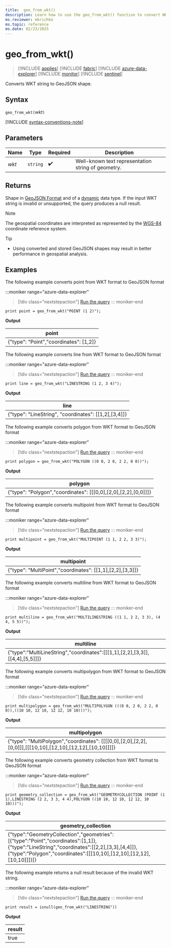 ```yaml
---
title:  geo_from_wkt()
description: Learn how to use the geo_from_wkt() function to convert WKT string into GeoJSON shapes.
ms.reviewer: mbrichko
ms.topic: reference
ms.date: 02/23/2025
---
```

# geo_from_wkt()

> [!INCLUDE [applies](../includes/applies-to-version/applies.md)] [!INCLUDE [fabric](../includes/applies-to-version/fabric.md)] [!INCLUDE [azure-data-explorer](../includes/applies-to-version/azure-data-explorer.md)] [!INCLUDE [monitor](../includes/applies-to-version/monitor.md)] [!INCLUDE [sentinel](../includes/applies-to-version/sentinel.md)]

Converts WKT string to GeoJSON shape.

## Syntax

`geo_from_wkt(`*wkt*`)`

[!INCLUDE [syntax-conventions-note](../includes/syntax-conventions-note.md)]

## Parameters

|Name|Type|Required|Description|
|--|--|--|--|
| *wkt* | `string` |  :heavy_check_mark: | Well-known text representation string of geometry.|

## Returns

Shape in [GeoJSON Format](https://tools.ietf.org/html/rfc7946) and of a [dynamic](scalar-data-types/dynamic.md) data type. If the input WKT string is invalid or unsupported, the query produces a null result.

> [!NOTE]
>
> The geospatial coordinates are interpreted as represented by the [WGS-84](https://earth-info.nga.mil/index.php?dir=wgs84&action=wgs84) coordinate reference system.

> [!TIP]
> 
> * Using converted and stored GeoJSON shapes may result in better performance in geospatial analysis.

## Examples

The following example converts point from WKT format to GeoJSON format

:::moniker range="azure-data-explorer"
> [!div class="nextstepaction"]
> <a href="https://dataexplorer.azure.com/clusters/help/databases/Samples?query=H4sIAAAAAAAAAysoyswrUSjIB5G2Cump%2BfFpRfm58eXZJRpKAf6efiEKGoYKRppKmtYAgd7W7CoAAAA%3D" target="_blank">Run the query</a>
::: moniker-end

```kusto
print point = geo_from_wkt("POINT (1 2)");
```

**Output**

|point|
|---|
|{"type": "Point","coordinates": [1,2]}|

The following example converts line from WKT format to GeoJSON format

:::moniker range="azure-data-explorer"
> [!div class="nextstepaction"]
> <a href="https://dataexplorer.azure.com/clusters/help/databases/Samples?query=H4sIAAAAAAAAAysoyswrUcjJzEtVsFVIT82PTyvKz40vzy7RUPLx9HMNDgny9HNX0DBUMNJRMFYw0VTStAYA45sxNDMAAAA%3D" target="_blank">Run the query</a>
::: moniker-end

```kusto
print line = geo_from_wkt("LINESTRING (1 2, 3 4)");
```

**Output**

|line|
|---|
|{"type": "LineString", "coordinates": [[1,2],[3,4]]}|

The following example converts polygon from WKT format to GeoJSON format

:::moniker range="azure-data-explorer"
> [!div class="nextstepaction"]
> <a href="https://dataexplorer.azure.com/clusters/help/databases/Samples?query=H4sIAAAAAAAAAysoyswrUSjIz6lMz89TsFVIT82PTyvKz40vzy7RUArw94l09%2FdT0NAwUDDQUTCCEEY6CkCupqaSpjUAEHnOWj8AAAA%3D" target="_blank">Run the query</a>
::: moniker-end

```kusto
print polygon = geo_from_wkt("POLYGON ((0 0, 2 0, 2 2, 0 0))");
```

**Output**

|polygon|
|---|
|{"type": "Polygon","coordinates": [[[0,0],[2,0],[2,2],[0,0]]]}|

The following example converts multipoint from WKT format to GeoJSON format

:::moniker range="azure-data-explorer"
> [!div class="nextstepaction"]
> <a href="https://dataexplorer.azure.com/clusters/help/databases/Samples?query=H4sIAAAAAAAAAysoyswrUcgtzSnJLMgHMW0V0lPz49OK8nPjy7NLNJR8Q31CPAP8Pf1CFDQMFQx1FIwUjHQUjBWMNZU0rQHR%2FVPZPgAAAA%3D%3D" target="_blank">Run the query</a>
::: moniker-end

```kusto
print multipoint = geo_from_wkt("MULTIPOINT (1 1, 2 2, 3 3)");
```

**Output**

|multipoint|
|---|
|{"type": "MultiPoint","coordinates": [[1,1],[2,2],[3,3]]}|

The following example converts multiline from WKT format to GeoJSON format

:::moniker range="azure-data-explorer"
> [!div class="nextstepaction"]
> <a href="https://dataexplorer.azure.com/clusters/mbrichko.westeurope.dev/databases/DB11?query=H4sIAAAAAAAAAysoyswrUcgtzSnJzMnMS1WwVUhPzY9PK8rPjS%2FPLtFQ8g31CfH08fRzDQ4J8vRzV9DQMFQw1FEwUjDSUTBWMNbUUdAwUTDRUTBVMNXUVNK0BgDgoMevUAAAAA%3D%3D" target="_blank">Run the query</a>
::: moniker-end

```kusto
print multiline = geo_from_wkt("MULTILINESTRING ((1 1, 2 2, 3 3), (4 4, 5 5))");
```

**Output**

|multiline|
|---|
|{"type":"MultiLineString","coordinates":[[[1,1],[2,2],[3,3]],[[4,4],[5,5]]]}|

The following example converts multipolygon from WKT format to GeoJSON format

:::moniker range="azure-data-explorer"
> [!div class="nextstepaction"]
> <a href="https://dataexplorer.azure.com/clusters/help/databases/Samples?query=H4sIAAAAAAAAAysoyswrUcgtzSnJLMjPqUzPz1OwVUhPzY9PK8rPjS%2FPLtFQ8g31CfEM8PeJdPf3U9DQ0DBQMNBRMIIQRjoKQK6mpo6GhqGBgiFQzNAITgElwYKamppKmtYAU5vOHmoAAAA%3D" target="_blank">Run the query</a>
::: moniker-end

```kusto
print multipolygon = geo_from_wkt("MULTIPOLYGON (((0 0, 2 0, 2 2, 0 0)),((10 10, 12 10, 12 12, 10 10)))");
```

**Output**

|multipolygon|
|---|
|{"type": "MultiPolygon","coordinates": [[[[0,0],[2,0],[2,2],[0,0]]],[[[10,10],[12,10],[12,12],[10,10]]]]}|

The following example converts geometry collection from WKT format to GeoJSON format

:::moniker range="azure-data-explorer"
> [!div class="nextstepaction"]
> <a href="https://dataexplorer.azure.com/clusters/help/databases/Samples?query=H4sIAAAAAAAAAz3KsQrDIBhF4Ve5ZPIHh2iylU5BgmA1pC6ZHIItoUksIpS%2BfZsOnQ58nGde9oJ7TFss%2BR3mtK5xLkvacT403HLawutRWNUrd1F%2BnDpnjOq8dhZscNp6MAFB3Girrn7UtgeTkBwNGo4WLfHBmak%2FfiZqiJpDyH%2B%2B4w%2BJqKLTBz25NNyPAAAA" target="_blank">Run the query</a>
::: moniker-end

```kusto
print geometry_collection = geo_from_wkt("GEOMETRYCOLLECTION (POINT (1 1),LINESTRING (2 2, 3 3, 4 4),POLYGON ((10 10, 12 10, 12 12, 10 10)))");
```

**Output**

|geometry_collection|
|---|
|{"type":"GeometryCollection","geometries":[{"type":"Point","coordinates":[1,1]},{"type":"LineString","coordinates":[[2,2],[3,3],[4,4]]},{"type":"Polygon","coordinates":[[[10,10],[12,10],[12,12],[10,10]]]}]}|

The following example returns a null result because of the invalid WKT string.

:::moniker range="azure-data-explorer"
> [!div class="nextstepaction"]
> <a href="https://dataexplorer.azure.com/clusters/help/databases/Samples?query=H4sIAAAAAAAAAysoyswrUShKLS7NKVGwVcgszivNydFIT82PTyvKz40vzy7RUPLx9HMNDgny9HNX0tQEAKksupUxAAAA" target="_blank">Run the query</a>
::: moniker-end

```kusto
print result = isnull(geo_from_wkt("LINESTRING"))
```

**Output**

| result |
|--------|
|  true  |